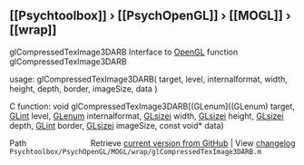 ## [[Psychtoolbox]] &#8250; [[PsychOpenGL]] &#8250; [[MOGL]] &#8250; [[wrap]]

glCompressedTexImage3DARB  Interface to [OpenGL](OpenGL) function glCompressedTexImage3DARB  
  
usage:  glCompressedTexImage3DARB( target, level, internalformat, width, height, depth, border, imageSize, data )  
  
C function:  void glCompressedTexImage3DARB[(GLenum]((GLenum) target, [GLint](GLint) level, [GLenum](GLenum) internalformat, [GLsizei](GLsizei) width, [GLsizei](GLsizei) height, [GLsizei](GLsizei) depth, [GLint](GLint) border, [GLsizei](GLsizei) imageSize, const void\* data)  




<div class="code_header" style="text-align:right;">
  <span style="float:left;">Path&nbsp;&nbsp;</span> <span class="counter">Retrieve <a href=
  "https://raw.github.com/Psychtoolbox-3/Psychtoolbox-3/beta/Psychtoolbox/PsychOpenGL/MOGL/wrap/glCompressedTexImage3DARB.m">current version from GitHub</a> | View <a href=
  "https://github.com/Psychtoolbox-3/Psychtoolbox-3/commits/beta/Psychtoolbox/PsychOpenGL/MOGL/wrap/glCompressedTexImage3DARB.m">changelog</a></span>
</div>
<div class="code">
  <code>Psychtoolbox/PsychOpenGL/MOGL/wrap/glCompressedTexImage3DARB.m</code>
</div>

